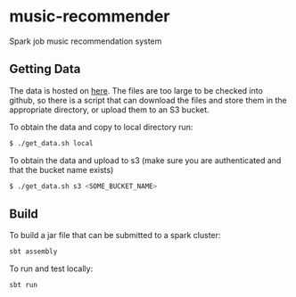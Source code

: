 # music-recommender

Spark job music recommendation system


## Getting Data
The data is hosted on [here](http://www.iro.umontreal.ca/~lisa/datasets/image_and_question_data_1obj.tar.gz). The files are too large to be checked into github, so there is a script that can download the files and store them in the appropriate directory, or upload them to an S3 bucket.

To obtain the data and copy to local directory run:
```bash
$ ./get_data.sh local
```

To obtain the data and upload to s3 (make sure you are authenticated and that the bucket name exists)
```bash
$ ./get_data.sh s3 <SOME_BUCKET_NAME>
```


## Build
To build a jar file that can be submitted to a spark cluster:
```bash
sbt assembly
```

To run and test locally:
```bash
sbt run
```
